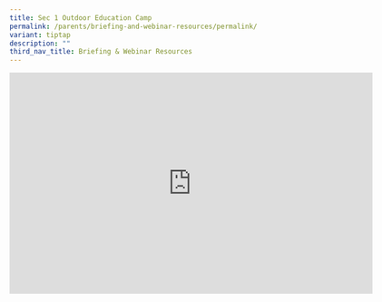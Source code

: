 ```yaml
---
title: Sec 1 Outdoor Education Camp
permalink: /parents/briefing-and-webinar-resources/permalink/
variant: tiptap
description: ""
third_nav_title: Briefing & Webinar Resources
---
```

<div class="iframe-wrapper">
<iframe height="389" width="640" allowfullscreen="true" frameborder="0" src="https://docs.google.com/presentation/d/e/2PACX-1vSi-sJXBYk6pv-aQapcQjWV4QlLvHTwZ4B4oTImwU7cXETo7rJeIJCeje0An_dPmg/embed?start=false&amp;loop=false&amp;delayms=3000"></iframe>
</div>
<p></p>